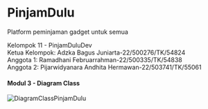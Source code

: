 # PinjamDulu
Platform peminjaman gadget untuk semua

Kelompok 11 - PinjamDuluDev\
Ketua Kelompok: Adzka Bagus Juniarta-22/500276/TK/54824\
Anggota 1: Ramadhani Februarrahman-22/500335/TK/54838\
Anggota 2: Pijarwidyanara Andhita Hermawan-22/503741/TK/55061

#### Modul 3 - Diagram Class
![DiagramClassPinjamDulu](https://github.com/user-attachments/assets/09136d0e-dc5d-45d2-a240-8038899cde0a)

